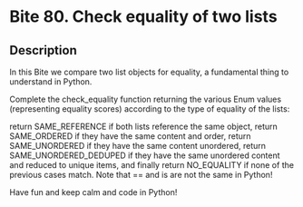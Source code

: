 # Bite 80. Check equality of two lists

## Description

In this Bite we compare two list objects for equality, a fundamental thing to understand in Python.

Complete the check_equality function returning the various Enum values (representing equality scores) according to the type of equality of the lists:

return SAME_REFERENCE if both lists reference the same object,
return SAME_ORDERED if they have the same content and order,
return SAME_UNORDERED if they have the same content unordered,
return SAME_UNORDERED_DEDUPED if they have the same unordered content and reduced to unique items,
and finally return NO_EQUALITY if none of the previous cases match.
Note that == and is are not the same in Python!

Have fun and keep calm and code in Python!